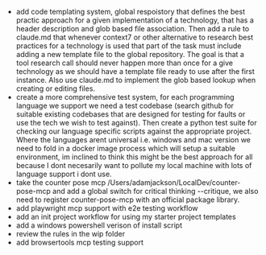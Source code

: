 - add code templating system, global respoistory that defines the best practic approach for a given implementation of a technology, that has a header description and glob based file association. Then add a rule to claude.md that whenever context7 or other alternative to research best practices for a technology is used that part of the task must include adding a new template file to the global repository. The goal is that a tool research call should never happen more than once for a give technology as we should have a template file ready to use after the first instance. Also use claude.md to implement the glob based lookup when creating or editing files.
- create a more comprehensive test system, for each programming language we support we need a test codebase (search github for suitable existing codebases that are designed for testing for faults or use the tech we wish to test against). Then create a python test suite for checking our language specific scripts against the appropriate project. Where the languages arent universal i.e. windows and mac version we need to fold in a docker image process which will setup a suitable environment, im inclined to think this might be the best approach for all because I dont necesarily want to pollute my local machine with lots of language support i dont use.
- take the counter pose mcp /Users/adamjackson/LocalDev/counter-pose-mcp and add a global switch for critical thinking --critique, we also need to register counter-pose-mcp with an official package library.
- add playwright mcp support with e2e testing workflow
- add an init project workflow for using my starter project templates
- add a windows powershell verison of install script
- review the rules in the wip folder
- add browsertools mcp testing support
